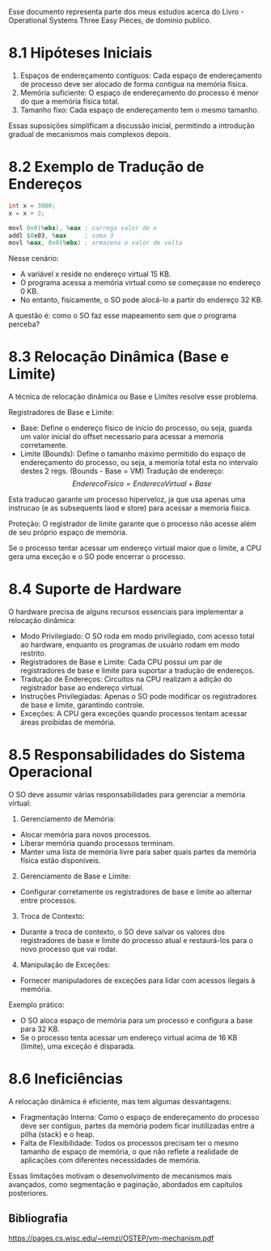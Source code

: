 Esse documento representa parte dos meus estudos acerca do Livro - Operational Systems  Three Easy Pieces, de dominio publico.


# 8.1 Hipóteses Iniciais

1. Espaços de endereçamento contíguos: Cada espaço de endereçamento de processo deve ser alocado de forma contígua na memória física.
2. Memória suficiente: O espaço de endereçamento do processo é menor do que a memória física total.
3. Tamanho fixo: Cada espaço de endereçamento tem o mesmo tamanho.

Essas suposições simplificam a discussão inicial, permitindo a introdução gradual de mecanismos mais complexos depois.

# 8.2 Exemplo de Tradução de Endereços

``` C
int x = 3000;
x = x + 3;
```

```asm 
movl 0x0(%ebx), %eax ; carrega valor de x
addl $0x03, %eax     ; soma 3
movl %eax, 0x0(%ebx) ; armazena o valor de volta
```

Nesse cenário:

- A variável x reside no endereço virtual 15 KB.
- O programa acessa a memória virtual como se começasse no endereço 0 KB.
- No entanto, fisicamente, o SO pode alocá-lo a partir do endereço 32 KB.

A questão é: como o SO faz esse mapeamento sem que o programa perceba?

# 8.3 Relocação Dinâmica (Base e Limite)

A técnica de relocação dinâmica ou Base e Limites resolve esse problema.

Registradores de Base e Limite:
- Base: Define o endereço físico de início do processo, ou seja, guarda um valor inicial do offset necessario para acessar a memoria corretamente.
- Limite (Bounds): Define o tamanho máximo permitido do espaço de endereçamento do processo, ou seja, a memoria total esta no intervalo destes 2 regs. (Bounds - Base = VM)
Tradução de endereço:
$$Endereco Fisico = Endereco Virtual + Base$$

Esta traducao garante um processo hiperveloz, ja que usa apenas uma instrucao (e as subsequents laod e store) para acessar a memoria fisica.

Proteção: O registrador de limite garante que o processo não acesse além de seu próprio espaço de memória.

Se o processo tentar acessar um endereço virtual maior que o limite, a CPU gera uma exceção e o SO pode encerrar o processo.

# 8.4 Suporte de Hardware

O hardware precisa de alguns recursos essenciais para implementar a relocação dinâmica:

- Modo Privilegiado: O SO roda em modo privilegiado, com acesso total ao hardware, enquanto os programas de usuário rodam em modo restrito.
- Registradores de Base e Limite: Cada CPU possui um par de registradores de base e limite para suportar a tradução de endereços.
- Tradução de Endereços: Circuitos na CPU realizam a adição do registrador base ao endereço virtual.
- Instruções Privilegiadas: Apenas o SO pode modificar os registradores de base e limite, garantindo controle.
- Exceções: A CPU gera exceções quando processos tentam acessar áreas proibidas de memória.


# 8.5 Responsabilidades do Sistema Operacional

O SO deve assumir várias responsabilidades para gerenciar a memória virtual:

1. Gerenciamento de Memória:
  -  Alocar memória para novos processos.
  -  Liberar memória quando processos terminam.
  -  Manter uma lista de memória livre para saber quais partes da memória física estão disponíveis.

2. Gerenciamento de Base e Limite:
  - Configurar corretamente os registradores de base e limite ao alternar entre processos.

3. Troca de Contexto:
  - Durante a troca de contexto, o SO deve salvar os valores dos registradores de base e limite do processo atual e restaurá-los para o novo processo que vai rodar.

4. Manipulação de Exceções:
  - Fornecer manipuladores de exceções para lidar com acessos ilegais à memória.

Exemplo prático:

- O SO aloca espaço de memória para um processo e configura a base para 32 KB.
- Se o processo tenta acessar um endereço virtual acima de 16 KB (limite), uma exceção é disparada.


# 8.6 Ineficiências
A relocação dinâmica é eficiente, mas tem algumas desvantagens:

- Fragmentação Interna: Como o espaço de endereçamento do processo deve ser contíguo, partes da memória podem ficar inutilizadas entre a pilha (stack) e o heap.
- Falta de Flexibilidade: Todos os processos precisam ter o mesmo tamanho de espaço de memória, o que não reflete a realidade de aplicações com diferentes necessidades de memória.

Essas limitações motivam o desenvolvimento de mecanismos mais avançados, como segmentação e paginação, abordados em capítulos posteriores.

## Bibliografia
https://pages.cs.wisc.edu/~remzi/OSTEP/vm-mechanism.pdf
